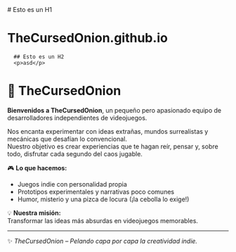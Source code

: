 <!DOCTYPE html>
<html>
  <body>
      # Esto es un H1
      <h1>TheCursedOnion.github.io</h1>

      ## Esto es un H2
      <p>asd</p>
    
  </body>
</html>

# 🧅 TheCursedOnion

**Bienvenidos a TheCursedOnion**, un pequeño pero apasionado equipo de desarrolladores independientes de videojuegos.  

Nos encanta experimentar con ideas extrañas, mundos surrealistas y mecánicas que desafían lo convencional.  
Nuestro objetivo es crear experiencias que te hagan reír, pensar y, sobre todo, disfrutar cada segundo del caos jugable.  

🎮 **Lo que hacemos:**
- Juegos indie con personalidad propia  
- Prototipos experimentales y narrativas poco comunes  
- Humor, misterio y una pizca de locura (¡la cebolla lo exige!)

💡 **Nuestra misión:**  
Transformar las ideas más absurdas en videojuegos memorables.  

---

✨ *TheCursedOnion – Pelando capa por capa la creatividad indie.*
